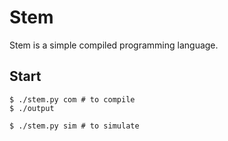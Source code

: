 # Stem

Stem is a simple compiled programming language.

## Start

```console
$ ./stem.py com # to compile
$ ./output

$ ./stem.py sim # to simulate
```
